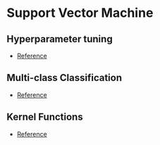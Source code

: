 # Support Vector Machine

## Hyperparameter tuning

- [Reference](https://towardsdatascience.com/svm-and-kernel-svm-fed02bef1200)

## Multi-class Classification

- [Reference](https://towardsdatascience.com/multiclass-classification-with-support-vector-machines-svm-kernel-trick-kernel-functions-f9d5377d6f02)
## Kernel Functions

- [Reference](https://towardsdatascience.com/multiclass-classification-with-support-vector-machines-svm-kernel-trick-kernel-functions-f9d5377d6f02)

